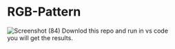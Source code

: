 # RGB-Pattern
![Screenshot (84)](https://github.com/Shubh99992/RGB-Pattern/assets/105529358/fafee248-09d6-48d1-962f-90b747974086)
Downlod this repo and run in vs code\
you will get the results.
